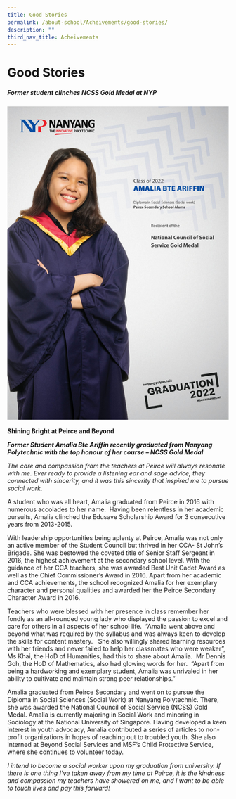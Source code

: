 ```yaml
---
title: Good Stories
permalink: /about-school/Acheivements/good-stories/
description: ""
third_nav_title: Acheivements
---
```

# **Good Stories**

##### Former student clinches NCSS Gold Medal at NYP

![](/images/Peirce-Sec-Amalia-Bte-Ariffin-scaled.jpg)

**Shining Bright at Peirce and Beyond**

**_Former Student Amalia Bte Ariffin recently graduated from Nanyang Polytechnic with the top honour of her course – NCSS Gold Medal_**

_The care and compassion from the teachers at Peirce will always resonate with me. Ever ready to provide a listening ear and sage advice, they connected with sincerity, and it was this sincerity that inspired me to pursue social work._

A student who was all heart, Amalia graduated from Peirce in 2016 with numerous accolades to her name.  Having been relentless in her academic pursuits, Amalia clinched the Edusave Scholarship Award for 3 consecutive years from 2013-2015.

With leadership opportunities being aplenty at Peirce, Amalia was not only an active member of the Student Council but thrived in her CCA- St John’s Brigade. She was bestowed the coveted title of Senior Staff Sergeant in 2016, the highest achievement at the secondary school level. With the guidance of her CCA teachers, she was awarded Best Unit Cadet Award as well as the Chief Commissioner’s Award in 2016. Apart from her academic and CCA achievements, the school recognized Amalia for her exemplary character and personal qualities and awarded her the Peirce Secondary Character Award in 2016.

Teachers who were blessed with her presence in class remember her fondly as an all-rounded young lady who displayed the passion to excel and care for others in all aspects of her school life.  “Amalia went above and beyond what was required by the syllabus and was always keen to develop the skills for content mastery.   She also willingly shared learning resources with her friends and never failed to help her classmates who were weaker”, Ms Khai, the HoD of Humanities, had this to share about Amalia.  Mr Dennis Goh, the HoD of Mathematics, also had glowing words for her.  “Apart from being a hardworking and exemplary student, Amalia was unrivaled in her ability to cultivate and maintain strong peer relationships.”

Amalia graduated from Peirce Secondary and went on to pursue the Diploma in Social Sciences (Social Work) at Nanyang Polytechnic. There, she was awarded the National Council of Social Service (NCSS) Gold Medal. Amalia is currently majoring in Social Work and minoring in Sociology at the National University of Singapore. Having developed a keen interest in youth advocacy, Amalia contributed a series of articles to non-profit organizations in hopes of reaching out to troubled youth. She also interned at Beyond Social Services and MSF’s Child Protective Service, where she continues to volunteer today.

_I intend to become a social worker upon my graduation from university. If there is one thing I’ve taken away from my time at Peirce, it is the kindness and compassion my teachers have showered on me, and I want to be able to touch lives and pay this forward!_